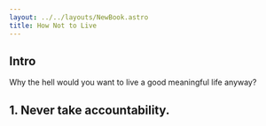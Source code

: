 ```yaml
---
layout: ../../layouts/NewBook.astro
title: How Not to Live
---
```

## Intro
Why the hell would you want to live a good meaningful life anyway?
## 1. Never take accountability.
